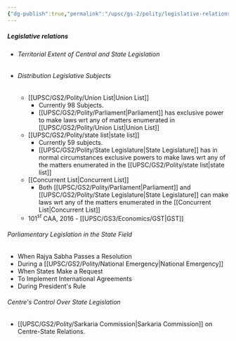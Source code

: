 ```yaml
---
{"dg-publish":true,"permalink":"/upsc/gs-2/polity/legislative-relations/","dgHomeLink":true,"dgPassFrontmatter":false}
---
```


##### Legislative relations

- ###### Territorial Extent of Central and State Legislation
- ###### Distribution Legislative Subjects
	- [[UPSC/GS2/Polity/Union List|Union List]]
		- Currently 98 Subjects.
		- [[UPSC/GS2/Polity/Parliament|Parliament]] has exclusive power to make laws wrt any of matters enumerated in [[UPSC/GS2/Polity/Union List|Union List]]
	- [[UPSC/GS2/Polity/state list|state list]]
		- Currently 59 subjects. 
		- [[UPSC/GS2/Polity/State Legislature|State Legislature]] has in normal circumstances exclusive powers to make laws wrt any of the matters enumerated in the [[UPSC/GS2/Polity/state list|state list]]
	- [[Concurrent List|Concurrent List]]
		- Both [[UPSC/GS2/Polity/Parliament|Parliament]] and [[UPSC/GS2/Polity/State Legislature|State Legislature]] can make laws wrt any of the matters enumerated in the [[Concurrent List|Concurrent List]]
	- 101$^s$$^t$ CAA, 2016 - [[UPSC/GS3/Economics/GST|GST]] 

###### Parliamentary Legislation in the State Field
- When Rajya Sabha Passes a Resolution
- During a [[UPSC/GS2/Polity/National Emergency|National Emergency]]
- When States Make a Request
- To Implement International Agreements
- During President's Rule

###### Centre's Control Over State Legislation
- [[UPSC/GS2/Polity/Sarkaria Commission|Sarkaria Commission]] on Centre-State Relations. 

